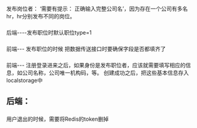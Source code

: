 ###
发布岗位者： ‘需要有提示： 正确输入完整公司名’，因为存在一个公司有多名hr，hr分别发布不同的岗位。

###
后端----发布职位时默认职位type=1

###
前端--- 发布职位的时候 把数据传送接口时要确保字段是否都填齐了

###
前端--- 注册登录进来之后，如果身份是发布职位者，应该就需要填写相应的信息，如公司名称，公司唯一机构码，等。
创建成功之后，把这些基本信息存入localstorage中





## 后端：

### 
用户退出的时候，需要将Redis的token删掉